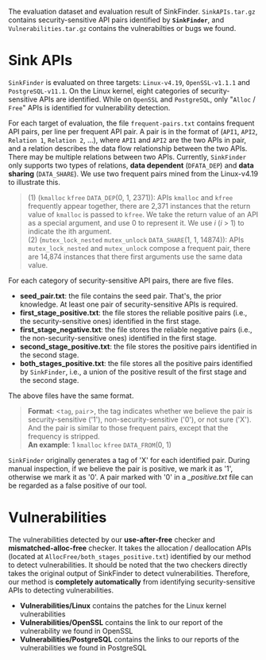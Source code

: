 The evaluation dataset and evaluation result of SinkFinder. `SinkAPIs.tar.gz` contains security-sensitive API pairs identified by **`SinkFinder`**, and `Vulnerabilities.tar.gz` contains the vulnerabilties or bugs we found.

# Sink APIs

`SinkFinder` is evaluated on three targets: `Linux-v4.19`, `OpenSSL-v1.1.1` and `PostgreSQL-v11.1`. On the Linux kernel, eight categories of security-sensitive APIs are identified. While on `OpenSSL` and `PostgreSQL`, only "`Alloc` / `Free`" APIs is identified for vulnerability detection. 

For each target of evaluation, the file `frequent-pairs.txt` contains frequent API pairs, per line per frequent API pair. 
A pair is in the format of (`API1`, `API2`, `Relation 1`, `Relation 2`, ...), where `API1` and `API2` are the two APIs in pair, and a relation describes the data flow relationship between the two APIs. There may be multiple relations between two APIs. Currently, `SinkFinder` only supports two types of relations, **data dependent** (`DFATA_DEP`) and **data sharing** (`DATA_SHARE`). We use two frequent pairs mined from the Linux-v4.19 to illustrate this.

> (1) (`kmalloc` `kfree` `DATA_DEP`(0, 1, 2371)): APIs `kmalloc` and `kfree` frequently appear together, there are 2,371 instances that the return value of `kmalloc` is passed to `kfree`. We take the return value of an API as a special argument, and use 0 to represent it. We use _i_ (_i_ > 1) to indicate the ith argument. <br>
> (2) (`mutex_lock_nested` `mutex_unlock` `DATA_SHARE`(1, 1, 14874)): APIs `mutex_lock_nested` and `mutex_unlock` compose a frequent pair, there are 14,874 instances that there first arguments use the same data value.

For each category of security-sensitive API pairs, there are five files. <br>
* **seed_pair.txt**: the file contains the seed pair. That's, the prior knowledge. At least one pair of security-sensitive APIs is required. <br>
* **first_stage_positive.txt**: the file stores the reliable positive pairs (i.e., the security-sensitive ones) identified in the first stage.<br>
* **first_stage_negative.txt**: the file stores the reliable negative pairs (i.e., the non-security-sensitive ones) identified in the first stage.<br>
* **second_stage_positive.txt**: the file stores the positive pairs identified in the second stage.<br>
* **both_stages_positive.txt**: the file stores all the positive pairs identified by `SinkFinder`, i.e., a union of the positive result of the first stage and the second stage.<br>

The above files have the same format. 
> **Format**: <`tag`, `pair`>, the tag indicates whether we believe the pair is security-sensitive ('1'), non-security-sensitive ('0'), or not sure ('X'). And the pair is similar to those frequent pairs, except that the frequency is stripped. <br>
> **An example**: 1 `kmalloc` `kfree` `DATA_FROM`(0, 1)

`SinkFinder` originally generates a tag of 'X' for each identified pair. During manual inspection, if we believe the pair is positive, we mark it as '1', otherwise we mark it as '0'. A pair marked with '0' in a _\_positive.txt_ file can be regarded as a false positive of our tool. 



# Vulnerabilities

The vulnerabilities detected by our **use-after-free** checker and **mismatched-alloc-free** checker. It takes the allocation / deallocation APIs (located at `AllocFree/both_stages_positive.txt`) identified by our method to detect vulnerabilities. It should be noted that the two checkers directly takes the original output of SinkFinder to detect vulnerabilities. Therefore, our method is **completely automatically** from identifying security-sensitive APIs to detecting vulnerabilities. <br>
* **Vulnerabilities/Linux** contains the patches for the Linux kernel vulnerabilities
* **Vulnerabilities/OpenSSL** contains the link to our report of the vulnerability we found in OpenSSL
* **Vulnerabilities/PostgreSQL** contains the links to our reports of the vulnerabilities we found in PostgreSQL
